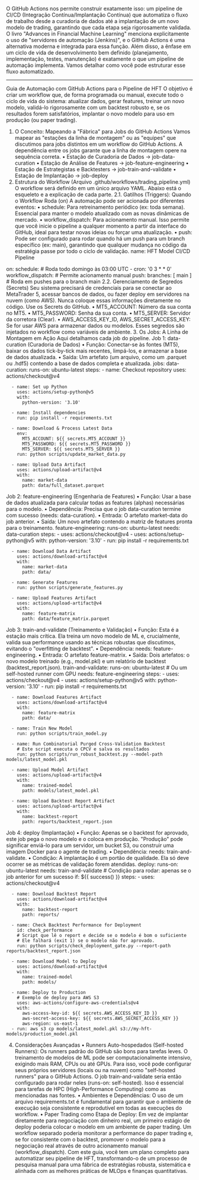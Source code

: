 O GitHub Actions nos permite construir exatamente isso: um pipeline de CI/CD (Integração Contínua/Implantação Contínua) que automatiza o fluxo de trabalho desde a curadoria de dados até a implantação de um novo modelo de trading, garantindo que cada etapa seja rigorosamente validada. O livro "Advances in Financial Machine Learning" menciona explicitamente o uso de "servidores de automação (Jenkins)", e o GitHub Actions é uma alternativa moderna e integrada para essa função. Além disso, a ênfase em um ciclo de vida de desenvolvimento bem definido (planejamento, implementação, testes, manutenção) é exatamente o que um pipeline de automação implementa.
Vamos detalhar como você pode estruturar esse fluxo automatizado.

--------------------------------------------------------------------------------
Guia de Automação com GitHub Actions para o Pipeline de HFT
O objetivo é criar um workflow que, de forma programada ou manual, execute todo o ciclo de vida do sistema: atualizar dados, gerar features, treinar um novo modelo, validá-lo rigorosamente com um backtest robusto e, se os resultados forem satisfatórios, implantar o novo modelo para uso em produção (ou paper trading).
1. O Conceito: Mapeando a "Fábrica" para Jobs do GitHub Actions
Vamos mapear as "estações da linha de montagem" ou as "equipes" que discutimos para jobs distintos em um workflow do GitHub Actions. A dependência entre os jobs garante que a linha de montagem opere na sequência correta.
• Estação de Curadoria de Dados → job-data-curation
• Estação de Análise de Features → job-feature-engineering
• Estação de Estrategistas e Backtesters → job-train-and-validate
• Estação de Implantação → job-deploy
2. Estrutura do Workflow (Arquivo .github/workflows/trading_pipeline.yml)
O workflow será definido em um único arquivo YAML. Abaixo está o esqueleto e a explicação de cada parte.
2.1. Gatilhos (Triggers): Quando o Workflow Roda (on)
A automação pode ser acionada por diferentes eventos:
• schedule: Para retreinamento periódico (ex: toda semana). Essencial para manter o modelo atualizado com as novas dinâmicas de mercado.
• workflow_dispatch: Para acionamento manual. Isso permite que você inicie o pipeline a qualquer momento a partir da interface do GitHub, ideal para testar novas ideias ou forçar uma atualização.
• push: Pode ser configurado para rodar quando há um push para um branch específico (ex: main), garantindo que qualquer mudança no código da estratégia passe por todo o ciclo de validação.
name: HFT Model CI/CD Pipeline

on:
  schedule:
    # Roda todo domingo às 03:00 UTC
    - cron: '0 3 * * 0'
  workflow_dispatch: # Permite acionamento manual
  push:
    branches: [ main ] # Roda em pushes para o branch main
2.2. Gerenciamento de Segredos (Secrets)
Seu sistema precisará de credenciais para se conectar ao MetaTrader 5, acessar bancos de dados, ou fazer deploy em servidores na nuvem (como AWS). Nunca coloque essas informações diretamente no código. Use os Secrets do GitHub.
• MT5_ACCOUNT: Número da sua conta no MT5.
• MT5_PASSWORD: Senha da sua conta.
• MT5_SERVER: Servidor da corretora (Clear).
• AWS_ACCESS_KEY_ID, AWS_SECRET_ACCESS_KEY: Se for usar AWS para armazenar dados ou modelos.
Esses segredos são injetados no workflow como variáveis de ambiente.
3. Os Jobs: A Linha de Montagem em Ação
Aqui detalhamos cada job do pipeline.
Job 1: data-curation (Curadoria de Dados)
• Função: Conectar-se às fontes (MT5), baixar os dados tick-by-tick mais recentes, limpá-los, e armazenar a base de dados atualizada.
• Saída: Um artefato (um arquivo, como um .parquet ou .hdf5) contendo a base de dados completa e atualizada.
jobs:
  data-curation:
    runs-on: ubuntu-latest
    steps:
      - name: Checkout repository
        uses: actions/checkout@v4

      - name: Set up Python
        uses: actions/setup-python@v5
        with:
          python-version: '3.10'

      - name: Install dependencies
        run: pip install -r requirements.txt

      - name: Download & Process Latest Data
        env:
          MT5_ACCOUNT: ${{ secrets.MT5_ACCOUNT }}
          MT5_PASSWORD: ${{ secrets.MT5_PASSWORD }}
          MT5_SERVER: ${{ secrets.MT5_SERVER }}
        run: python scripts/update_market_data.py

      - name: Upload Data Artifact
        uses: actions/upload-artifact@v4
        with:
          name: market-data
          path: data/full_dataset.parquet
Job 2: feature-engineering (Engenharia de Features)
• Função: Usar a base de dados atualizada para calcular todas as features (alphas) necessárias para o modelo.
• Dependência: Precisa que o job data-curation termine com sucesso (needs: data-curation).
• Entrada: O artefato market-data do job anterior.
• Saída: Um novo artefato contendo a matriz de features pronta para o treinamento.
  feature-engineering:
    runs-on: ubuntu-latest
    needs: data-curation
    steps:
      - uses: actions/checkout@v4
      - uses: actions/setup-python@v5
        with:
          python-version: '3.10'
      - run: pip install -r requirements.txt

      - name: Download Data Artifact
        uses: actions/download-artifact@v4
        with:
          name: market-data
          path: data/

      - name: Generate Features
        run: python scripts/generate_features.py

      - name: Upload Features Artifact
        uses: actions/upload-artifact@v4
        with:
          name: feature-matrix
          path: data/feature_matrix.parquet
Job 3: train-and-validate (Treinamento e Validação)
• Função: Esta é a estação mais crítica. Ela treina um novo modelo de ML e, crucialmente, valida sua performance usando as técnicas robustas que discutimos, evitando o "overfitting de backtest".
• Dependência: needs: feature-engineering.
• Entrada: O artefato feature-matrix.
• Saída: Dois artefatos: o novo modelo treinado (e.g., model.pkl) e um relatório de backtest (backtest_report.json).
  train-and-validate:
    runs-on: ubuntu-latest # Ou um self-hosted runner com GPU
    needs: feature-engineering
    steps:
      - uses: actions/checkout@v4
      - uses: actions/setup-python@v5
        with:
          python-version: '3.10'
      - run: pip install -r requirements.txt

      - name: Download Features Artifact
        uses: actions/download-artifact@v4
        with:
          name: feature-matrix
          path: data/

      - name: Train New Model
        run: python scripts/train_model.py

      - name: Run Combinatorial Purged Cross-Validation Backtest
        # Este script executa o CPCV e salva os resultados
        run: python scripts/run_robust_backtest.py --model-path models/latest_model.pkl

      - name: Upload Model Artifact
        uses: actions/upload-artifact@v4
        with:
          name: trained-model
          path: models/latest_model.pkl

      - name: Upload Backtest Report Artifact
        uses: actions/upload-artifact@v4
        with:
          name: backtest-report
          path: reports/backtest_report.json
Job 4: deploy (Implantação)
• Função: Apenas se o backtest for aprovado, este job pega o novo modelo e o coloca em produção. "Produção" pode significar enviá-lo para um servidor, um bucket S3, ou construir uma imagem Docker para o agente de trading.
• Dependência: needs: train-and-validate.
• Condição: A implantação é um portão de qualidade. Ela só deve ocorrer se as métricas de validação forem atendidas.
  deploy:
    runs-on: ubuntu-latest
    needs: train-and-validate
    # Condição para rodar: apenas se o job anterior for um sucesso
    if: ${{ success() }}
    steps:
      - uses: actions/checkout@v4

      - name: Download Backtest Report
        uses: actions/download-artifact@v4
        with:
          name: backtest-report
          path: reports/

      - name: Check Backtest Performance for Deployment
        id: check_performance
        # Script que lê o report e decide se o modelo é bom o suficiente
        # Ele falhará (exit 1) se o modelo não for aprovado.
        run: python scripts/check_deployment_gate.py --report-path reports/backtest_report.json

      - name: Download Model to Deploy
        uses: actions/download-artifact@v4
        with:
          name: trained-model
          path: models/

      - name: Deploy to Production
        # Exemplo de deploy para AWS S3
        uses: aws-actions/configure-aws-credentials@v4
        with:
          aws-access-key-id: ${{ secrets.AWS_ACCESS_KEY_ID }}
          aws-secret-access-key: ${{ secrets.AWS_SECRET_ACCESS_KEY }}
          aws-region: us-east-1
      - run: aws s3 cp models/latest_model.pkl s3://my-hft-models/production_model.pkl
4. Considerações Avançadas
• Runners Auto-hospedados (Self-hosted Runners): Os runners padrão do GitHub são bons para tarefas leves. O treinamento de modelos de ML pode ser computacionalmente intensivo, exigindo mais RAM, CPUs ou até GPUs. Para isso, você pode configurar seus próprios servidores (locais ou na nuvem) como "self-hosted runners" para o GitHub Actions. O job train-and-validate seria então configurado para rodar neles (runs-on: self-hosted). Isso é essencial para tarefas de HPC (High-Performance Computing) como as mencionadas nas fontes.
• Ambientes e Dependências: O uso de um arquivo requirements.txt é fundamental para garantir que o ambiente de execução seja consistente e reprodutível em todas as execuções do workflow.
• Paper Trading como Etapa de Deploy: Em vez de implantar diretamente para negociação com dinheiro real, um primeiro estágio de deploy poderia colocar o modelo em um ambiente de paper trading. Um workflow separado poderia monitorar a performance do paper trading e, se for consistente com o backtest, promover o modelo para a negociação real através de outro acionamento manual (workflow_dispatch).
Com este guia, você tem um plano completo para automatizar seu pipeline de HFT, transformando-o de um processo de pesquisa manual para uma fábrica de estratégias robusta, sistemática e alinhada com as melhores práticas de MLOps e finanças quantitativas.